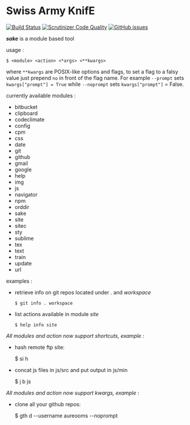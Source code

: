 Swiss Army KnifE
================

[![Build Status](https://travis-ci.org/aureooms/sake.svg)](https://travis-ci.org/aureooms/sake)
[![Scrutinizer Code Quality](https://scrutinizer-ci.com/g/aureooms/sake/badges/quality-score.png?b=master)](https://scrutinizer-ci.com/g/aureooms/sake/?branch=master)
[![GitHub issues](http://img.shields.io/github/issues/aureooms/sake.svg)](https://github.com/aureooms/sake/issues)

***sake*** is a module based tool


usage :

	$ <module> <action> <*args> <**kwargs>


where `**kwargs` are POSIX-like options and flags, to set a flag to a falsy value just prepend `no` in front of the flag name. For example `--prompt` sets `kwargs["prompt"] = True` while `--noprompt` sets `kwargs["prompt"]` = False.


currently available modules :

  - bitbucket
  - clipboard
  - codeclimate
  - config
  - cpm
  - css
  - date
  - git
  - github
  - gmail
  - google
  - help
  - img
  - js
  - navigator
  - npm
  - orddir
  - sake
  - site
  - sitec
  - sty
  - sublime
  - tex
  - text
  - train
  - update
  - url




examples :

  - retrieve info on git repos located under *.* and *workspace*

		$ git info . workspace

  - list actions available in module *site*

		$ help info site


*All modules and action now support shortcuts, example :*


  - hash remote ftp site:

    $ si h

  - concat js files in js/src and put output in js/min

    $ j b js


*All modules and action now support kwargs, example :*


  - clone all your github repos:

    $ gth d --username aureooms --noprompt

